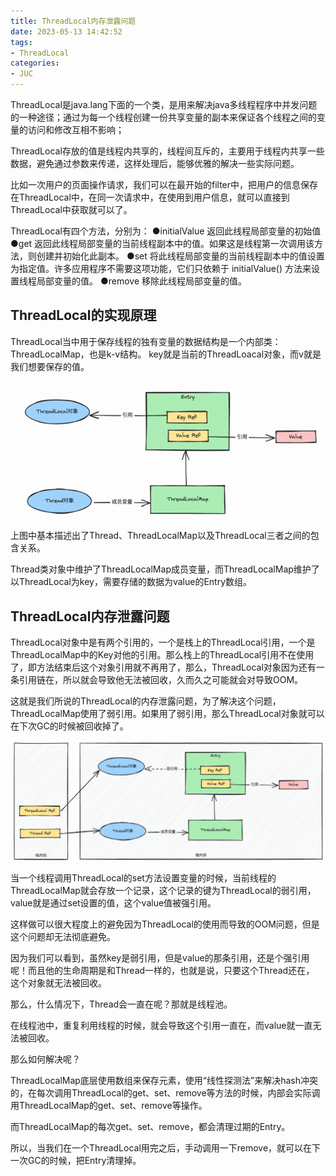 ```yaml
---
title: ThreadLocal内存泄露问题
date: 2023-05-13 14:42:52
tags:
- ThreadLocal
categories:
- JUC
---
```


ThreadLocal是java.lang下面的一个类，是用来解决java多线程程序中并发问题的一种途径；通过为每一个线程创建一份共享变量的副本来保证各个线程之间的变量的访问和修改互相不影响；

ThreadLocal存放的值是线程内共享的，线程间互斥的，主要用于线程内共享一些数据，避免通过参数来传递，这样处理后，能够优雅的解决一些实际问题。

比如一次用户的页面操作请求，我们可以在最开始的filter中，把用户的信息保存在ThreadLocal中，在同一次请求中，在使用到用户信息，就可以直接到ThreadLocal中获取就可以了。

ThreadLocal有四个方法，分别为：
●initialValue
返回此线程局部变量的初始值
●get
返回此线程局部变量的当前线程副本中的值。如果这是线程第一次调用该方法，则创建并初始化此副本。
●set
将此线程局部变量的当前线程副本中的值设置为指定值。许多应用程序不需要这项功能，它们只依赖于 initialValue() 方法来设置线程局部变量的值。
●remove
移除此线程局部变量的值。



## ThreadLocal的实现原理



ThreadLocal当中用于保存线程的独有变量的数据结构是一个内部类：ThreadLocalMap，也是k-v结构。
key就是当前的ThreadLoacal对象，而v就是我们想要保存的值。

![image-20231013144555156](ThreadLocal%E5%86%85%E5%AD%98%E6%B3%84%E9%9C%B2%E9%97%AE%E9%A2%98/image-20231013144555156.png)



上图中基本描述出了Thread、ThreadLocalMap以及ThreadLocal三者之间的包含关系。

Thread类对象中维护了ThreadLocalMap成员变量，而ThreadLocalMap维护了以ThreadLocal为key，需要存储的数据为value的Entry数组。



## ThreadLocal内存泄露问题



ThreadLocal对象中是有两个引用的，一个是栈上的ThreadLocal引用，一个是ThreadLocalMap中的Key对他的引用。那么栈上的ThreadLocal引用不在使用了，即方法结束后这个对象引用就不再用了，那么，ThreadLocal对象因为还有一条引用链在，所以就会导致他无法被回收，久而久之可能就会对导致OOM。

这就是我们所说的ThreadLocal的内存泄露问题，为了解决这个问题，ThreadLocalMap使用了弱引用。如果用了弱引用，那么ThreadLocal对象就可以在下次GC的时候被回收掉了。

![image-20231013144809878](ThreadLocal%E5%86%85%E5%AD%98%E6%B3%84%E9%9C%B2%E9%97%AE%E9%A2%98/image-20231013144809878.png)



当一个线程调用ThreadLocal的set方法设置变量的时候，当前线程的ThreadLocalMap就会存放一个记录，这个记录的键为ThreadLocal的弱引用，value就是通过set设置的值，这个value值被强引用。

这样做可以很大程度上的避免因为ThreadLocal的使用而导致的OOM问题，但是这个问题却无法彻底避免。

因为我们可以看到，虽然key是弱引用，但是value的那条引用，还是个强引用呢！而且他的生命周期是和Thread一样的，也就是说，只要这个Thread还在， 这个对象就无法被回收。

那么，什么情况下，Thread会一直在呢？那就是线程池。

在线程池中，重复利用线程的时候，就会导致这个引用一直在，而value就一直无法被回收。

那么如何解决呢？

ThreadLocalMap底层使用数组来保存元素，使用“线性探测法”来解决hash冲突的，在每次调用ThreadLocal的get、set、remove等方法的时候，内部会实际调用ThreadLocalMap的get、set、remove等操作。

而ThreadLocalMap的每次get、set、remove，都会清理过期的Entry。

所以，当我们在一个ThreadLocal用完之后，手动调用一下remove，就可以在下一次GC的时候，把Entry清理掉。